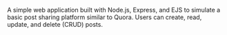 A simple web application built with Node.js, Express, and EJS to simulate a basic post sharing platform similar to Quora. Users can create, read, update, and delete (CRUD) posts.